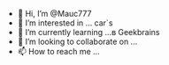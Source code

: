 - 👋 Hi, I’m @Mauc777
- 👀 I’m interested in ... car`s
- 🌱 I’m currently learning ...в Geekbrains
- 💞️ I’m looking to collaborate on ...
- 📫 How to reach me ...

<!---
Mauc777/Mauc777 is a ✨ special ✨ repository because its `README.md` (this file) appears on your GitHub profile.
You can click the Preview link to take a look at your changes.
--->
